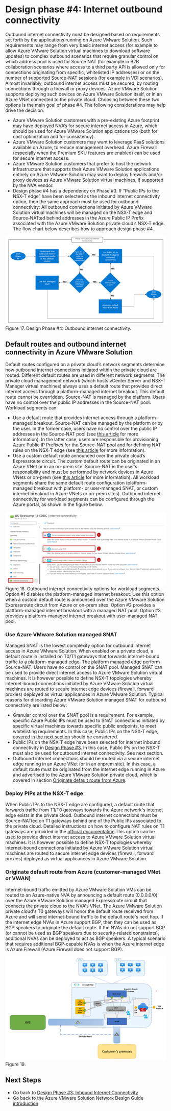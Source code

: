 # Design phase #4: Internet outbound connectivity
Outbound internet connectivity must be designed based on requirements set forth by the applications running on Azure VMware Solution. Such requirements may range from very basic internet access (for example to allow Azure VMware Solution virtual machines to download software updates) to complex outbound scenarios that require granular control on which address pool is used for Source NAT (for example in B2B collaboration scenarios where access to a third party API is allowed only for connections originating from specific, whitelisted IP addresses) or on the number of supported Source-NAT sessions (for example in VDI scenarios). 
Almost invariably, outbound internet access must be secured, by routing connections through a firewall or proxy devices. Azure VMware Solution supports deploying such devices on Azure VMware Solution itself, or in an Azure VNet connected to the private cloud. Choosing between these two options is the main goal of phase #4. The following considerations may help drive the decision:
- Azure VMware Solution customers with a pre-existing Azure footprint may have deployed NVA’s for secure internet access in Azure, which should be used for Azure VMware Solution applications too (both for cost optimization and for consistency).
- Azure VMware Solution customers may want to leverage PaaS solutions available on Azure, to reduce management overhead. Azure Firewall (especially when the Premium SKU features are enabled) can be used for secure internet access. 
- Azure VMware Solution customers that prefer to host the network infrastructure that supports their Azure VMware Solution applications entirely on Azure VMware Solution may want to deploy firewalls and/or proxy devices as Azure VMware Solution virtual machines, if supported by the NVA vendor.
- Design phase #4 has a dependency on Phase #3. If “Public IPs to the NSX-T edge” have been selected as the inbound internet connectivity option, then the same approach must be used for outbound connectivity: All outbound connections initiated by Azure VMware Solution virtual machines will be managed on the NSX-T edge and Source-NATted behind addresses in the Azure Public IP Prefix associated with the Azure VMware Solution private cloud’s NSX-T edge.
The flow chart below describes how to approach design phase #4.
 
![figure17](media/figure17.png) 
Figure 17. Design Phase #4: Outbound internet connectivity.

## Default routes and outbound internet connectivity in Azure VMware Solution
Default routes configured on a private cloud’s network segments determine how outbound internet connections initiated within the private cloud are routed. Different default routes are used in different network segments.
The private cloud management network (which hosts vCenter Server and NSX-T Manager virtual machines) always uses a default route that provides direct internet access through a platform-managed internet breakout. This default route cannot be overridden. Source-NAT is managed by the platform. Users have no control over the public IP addresses in the Source-NAT pool. 
Workload segments can:
- Use a default route that provides internet access through a platform-managed breakout. Source-NAT can be managed by the platform or by the user. In the former case, users have no control over the public IP addresses in the Source-NAT pool (see [this article](https://learn.microsoft.com/azure/azure-vmware/concepts-design-public-internet-access#azure-vmware-solution-managed-snat) for more information). In the latter case, users are responsible for provisioning Azure Public IP Prefixes for the Source-NAT pool and for defining NAT rules on the NSX-T edge (see [this article](https://learn.microsoft.com/en-us/azure/azure-vmware/concepts-design-public-internet-access#azure-public-ipv4-address-to-nsx-t-data-center-edge) for more information). 
- Use a custom default route announced over the private cloud’s Expressroute circuit. The custom default route can be originated in an Azure VNet or in an on-prem site. Source-NAT is the user’s responsibility and must be performed by network devices in Azure VNets or on-prem (see [this article]( https://learn.microsoft.com/en-us/azure/azure-vmware/concepts-design-public-internet-access#internet-service-hosted-in-azure) for more information).
All workload segments share the same default route configuration (platform-managed breakout with platform- or user-managed SNAT, or custom internet breakout in Azure VNets or on-prem sites). Outbound internet connectivity for workload segments can be configured through the Azure portal, as shown in the figure below.
 
![figure18](media/figure18.png) 
Figure 18. Outbound internet connectivity options for workload segments. Option #1 disables the platform-managed internet breakout. Use this option when a custom default route is announced over the Azure VMware Solution Expressroute circuit from Azure or on-prem sites. Option #2 provides a platform-managed internet breakout with a managed NAT pool. Option #3 provides a platform-managed internet breakout with user-managed NAT pool. 

### Use Azure VMware Solution managed SNAT
Managed SNAT is the lowest complexity option for outbound internet access in Azure VMware Solution. When enabled on a private cloud, a default route in installed on T0/T1 gateways that forwards internet-bound traffic to a platform-managed edge. The platform managed edge perform Source-NAT. Users have no control on the SNAT pool. Managed SNAT can be used to provide direct internet access to Azure VMware Solution virtual machines. It is however possible to define NSX-T topologies whereby internet-bound connections initiated by Azure VMware Solution virtual machines are routed to secure internet edge devices (firewall, forward proxies) deployed as virtual applicances in Azure VMware Solution. Typical reasons for discarding Azure VMware Solution managed SNAT for outbound connectivity are listed below:

- Granular control over the SNAT pool is a requirement. For example, specific Azure Public IPs must be used to SNAT connections initiated by specific virtual machines towards specific public endpoints, to meet  whitelisting requirements. In this case, Public IPs on the NSX-T edge, [covered in the next section](internet-outbound-connectivity.md#deploy-pips-at-the-nsx-t-edge) should be considered.
- Public IPs on the NSX-T edge have been selected for internet inbound connectivity in [Design Phase #3](internet-inbound-connectivity.md). In this case, Public IPs on the NSX-T must also be used for outbound internet connectivity. See next section.
- Outbound internet connections should be routed via a secure internet edge running in an Azure VNet (or in an onprem site). In this case, a default route must be originated from the internet edge running in Azure and advertised to the Azure VMware Solution private cloud, which is covered in section [Originate default route from Azure](#originate-default-route-from-azure-customer-managed-vnet-or-vwan).

### Deploy PIPs at the NSX-T edge
When Public IPs to the NSX-T edge are configured, a default route that forwards traffic from T1/T0 gateways towards the Azure network's internet edge exists in the private cloud. Outbound internet connections must be Source-NATted on T1 gateways behind one of the Public IPs associated to the private cloud. Detailed instructions on how to configure NAT rules on T1 gateways are provided in the [official documentation](https://learn.microsoft.com/azure/azure-vmware/enable-public-ip-nsx-edge#outbound-internet-access-for-vms).This option can be used to provide direct internet access to Azure VMware Solution virtual machines. It is however possible to define NSX-T topologies whereby internet-bound connections initiated by Azure VMware Solution virtual machines are routed to secure internet edge devices (firewall, forward proxies) deployed as virtual applicances in Azure VMware Solution. 

### Originate default route from Azure (customer-managed VNet or VWAN)
Internet-bound traffic emitted by Azure VMware Solution VMs can be routed to an Azure-native NVA by announcing a default route (0.0.0.0/0) over the Azure VMware Solution managed Expressroute circuit that connects the private cloud to the NVA's VNet. The Azure VMware Solution private cloud's T0 gateways will honor the default route received from Azure and will send internet-bound traffic to the default route's next hop. If the internet edge NVAs in Azure support BGP, then they can be used as BGP speakers to originate the default route. 
If the NVAs do not support BGP (or cannot be used as BGP speakers due to security-related constraints), additional NVAs can be deployed to act as BGP speakers. A typical scenario that requires additional BGP-capable NVAs is when the Azure internet edge is Azure Firewall (Azure Firewall does not support BGP).

![figure19](media/figure19.png)  
Figure 19. 

## Next Steps
- Go back to [Design Phase #3: Inbound Internet Connectivity](internet-inbound-connectivity.md)
- Go back to the Azure VMware Solution Network Design Guide [introduction](readme.md)
